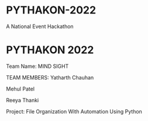 # PYTHAKON-2022

A National Event Hackathon

# PYTHAKON 2022

Team Name: MIND SIGHT

TEAM MEMBERS:
Yatharth Chauhan

Mehul Patel

Reeya Thanki

Project: File Organization With Automation Using Python
